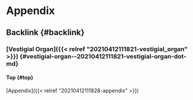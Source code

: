 # Appendix


## Backlink {#backlink}


### [Vestigial Organ]({{< relref "20210412111821-vestigial_organ" >}}) {#vestigial-organ--20210412111821-vestigial-organ-dot-md}


#### Top {#top}

[Appendix]({{< relref "20210412111828-appendix" >}})

